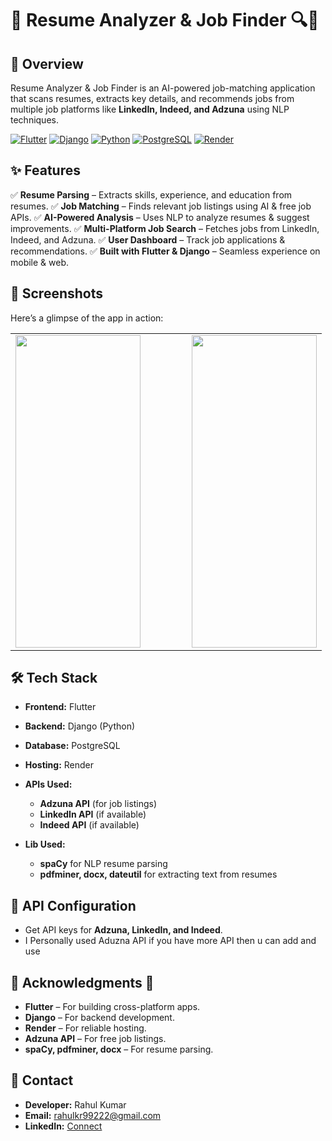 # 📄 Resume Analyzer & Job Finder 🔍💼


## 🚀 Overview
Resume Analyzer & Job Finder is an AI-powered job-matching application that scans resumes, extracts key details, and recommends jobs from multiple job platforms like **LinkedIn, Indeed, and Adzuna** using NLP techniques.

[![Flutter](https://img.shields.io/badge/Flutter-3.10-blue?logo=flutter)](https://flutter.dev/)
[![Django](https://img.shields.io/badge/Django-4.0-green?logo=django)](https://www.djangoproject.com/)
[![Python](https://img.shields.io/badge/Python-3.9-blue?logo=python)](https://www.python.org/)
[![PostgreSQL](https://img.shields.io/badge/PostgreSQL-14-blue?logo=postgresql)](https://www.postgresql.org/)
[![Render](https://img.shields.io/badge/Deployed%20on-Render-purple)](https://render.com/)

## ✨ Features
✅ **Resume Parsing** – Extracts skills, experience, and education from resumes.
✅ **Job Matching** – Finds relevant job listings using AI & free job APIs.
✅ **AI-Powered Analysis** – Uses NLP to analyze resumes & suggest improvements.
✅ **Multi-Platform Job Search** – Fetches jobs from LinkedIn, Indeed, and Adzuna.
✅ **User Dashboard** – Track job applications & recommendations.
✅ **Built with Flutter & Django** – Seamless experience on mobile & web.

## 📸 Screenshots
Here’s a glimpse of the app in action:

<table align="center">
  <tr>
    <td><img src="https://drive.google.com/uc?export=view&id=1GqoyO0k_mTBoijEViQFzspHTe3RRpL_h" width="200" height="500"/></td>
    <td width="50"></td> <!-- Spacing -->
    <td><img src="https://drive.google.com/uc?export=view&id=1pCoR1EaNO4XbI6EQwqMDnQ1v7yfgxETf" width="200" height="500"/></td>
  </tr>
</table>

## 🛠️ Tech Stack
- **Frontend:** Flutter
- **Backend:** Django (Python)
- **Database:** PostgreSQL
- **Hosting:** Render
- **APIs Used:**
  - **Adzuna API** (for job listings)
  - **LinkedIn API** (if available)
  - **Indeed API** (if available)
 
- **Lib Used:**
  - **spaCy** for NLP resume parsing
  - **pdfminer, docx, dateutil** for extracting text from resumes



## 🔗 API Configuration
- Get API keys for **Adzuna, LinkedIn, and Indeed**.
- I Personally used Aduzna API if you have more API then u can add and use 


## 🤝 Acknowledgments 🙏
- **Flutter** – For building cross-platform apps.
- **Django** – For backend development.
- **Render** – For reliable hosting.
- **Adzuna API** – For free job listings.
- **spaCy, pdfminer, docx** – For resume parsing.

## 📧 Contact

- **Developer:** Rahul Kumar  
- **Email:** rahulkr99222@gmail.com 
- **LinkedIn:** [Connect](www.linkedin.com/in/rahul-kr2000)  


